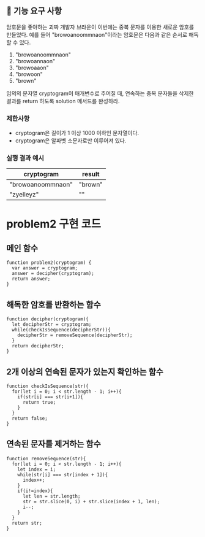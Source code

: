 ## 🚀 기능 요구 사항

암호문을 좋아하는 괴짜 개발자 브라운이 이번에는 중복 문자를 이용한 새로운 암호를 만들었다. 예를 들어 "browoanoommnaon"이라는 암호문은 다음과 같은 순서로 해독할 수 있다.

1. "browoanoommnaon"
2. "browoannaon"
3. "browoaaon"
4. "browoon"
5. "brown"

임의의 문자열 cryptogram이 매개변수로 주어질 때, 연속하는 중복 문자들을 삭제한 결과를 return 하도록 solution 메서드를 완성하라.

### 제한사항

- cryptogram은 길이가 1 이상 1000 이하인 문자열이다.
- cryptogram은 알파벳 소문자로만 이루어져 있다.

### 실행 결과 예시

| cryptogram        | result  |
| ----------------- | ------- |
| "browoanoommnaon" | "brown" |
| "zyelleyz"        | ""      |

# problem2 구현 코드

## 메인 함수

```
function problem2(cryptogram) {
  var answer = cryptogram;
  answer = decipher(cryptogram);
  return answer;
}
```

## 해독한 암호를 반환하는 함수

```
function decipher(cryptogram){
  let decipherStr = cryptogram;
  while(checkIsSequence(decipherStr)){
    decipherStr = removeSequence(decipherStr);
  }
  return decipherStr;
}
```

## 2개 이상의 연속된 문자가 있는지 확인하는 함수

```
function checkIsSequence(str){
  for(let i = 0; i < str.length - 1; i++){
    if(str[i] === str[i+1]){
      return true;
    }
  }
  return false;
}
```

## 연속된 문자를 제거하는 함수

```
function removeSequence(str){
  for(let i = 0; i < str.length - 1; i++){
    let index = i;
    while(str[i] === str[index + 1]){
      index++;
    }
    if(i!=index){
      let len = str.length;
      str = str.slice(0, i) + str.slice(index + 1, len);
      i--;
    }
  }
  return str;
}
```
